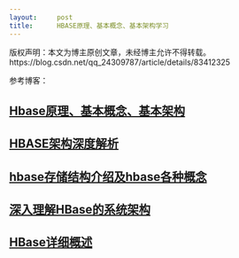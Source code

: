 ```yaml
---
layout:     post
title:      HBASE原理、基本概念、基本架构学习
---
```

<div id="article_content" class="article_content clearfix csdn-tracking-statistics" data-pid="blog" data-mod="popu_307" data-dsm="post">
								<div class="article-copyright">
					版权声明：本文为博主原创文章，未经博主允许不得转载。					https://blog.csdn.net/qq_24309787/article/details/83412325				</div>
								            <link rel="stylesheet" href="https://csdnimg.cn/release/phoenix/template/css/ck_htmledit_views-f76675cdea.css">
						<div class="htmledit_views" id="content_views">
                <p>参考博客：</p>

<h2><a href="https://blog.csdn.net/woshiwanxin102213/article/details/17584043?utm_source=blogxgwz2" rel="nofollow">Hbase原理、基本概念、基本架构</a></h2>

<h2><a href="https://www.cnblogs.com/ios1988/p/6266767.html" rel="nofollow" id="cb_post_title_url">HBASE架构深度解析</a></h2>

<h2><a href="https://www.cnblogs.com/yangjiming/p/9429169.html" rel="nofollow">hbase存储结构介绍及hbase各种概念</a></h2>

<h2><a href="https://blog.csdn.net/Yaokai_AssultMaster/article/details/72877127#hbase%E7%9A%84%E6%9E%84%E6%88%90" rel="nofollow">深入理解HBase的系统架构</a></h2>

<h2><a href="https://blog.csdn.net/u010270403/article/details/51648462?utm_source=blogxgwz6#commentBox" rel="nofollow">HBase详细概述</a></h2>            </div>
                </div>